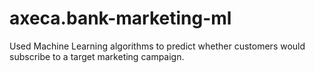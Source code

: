 # axeca.bank-marketing-ml
Used Machine Learning algorithms to predict whether customers would subscribe to a target marketing campaign.
